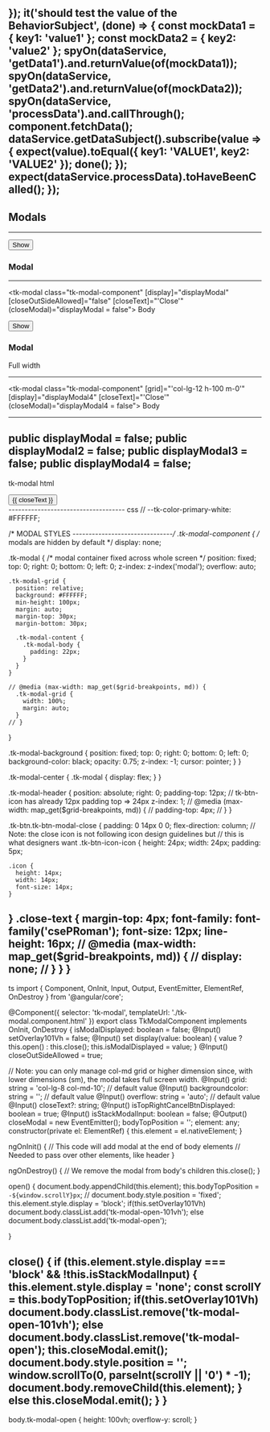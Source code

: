 }); it('should test the value of the BehaviorSubject', (done) => { const mockData1 = { key1: 'value1' }; const mockData2 = { key2: 'value2' }; spyOn(dataService, 'getData1').and.returnValue(of(mockData1)); spyOn(dataService, 'getData2').and.returnValue(of(mockData2)); spyOn(dataService, 'processData').and.callThrough(); component.fetchData(); dataService.getDataSubject().subscribe(value => { expect(value).toEqual({ key1: 'VALUE1', key2: 'VALUE2' }); done(); }); expect(dataService.processData).toHaveBeenCalled(); }); 
---------------------------
<h2>Modals</h2>
<hr>
<div class="row">
  <div class="col-lg-2 col-md-4 pb-md-0 pb-2">
    <button class="tk-btn tk-btn-secondary" (click)="displayModal = !displayModal;">Show</button>
  </div>
  <div class="col-lg-2 col-md-4 pb-md-0 pb-2">
    <h3>Modal</h3>
  </div>
  <!-- <div class="col-lg-8 col-md-4">
    -->
</div>
<hr>

<tk-modal 
  class="tk-modal-component" 
  [display]="displayModal" 
  [closeOutSideAllowed]="false" 
  [closeText]="'Close'" 
  (closeModal)="displayModal = false">
  Body
</tk-modal>


<div class="row">
  <div class="col-lg-2 col-md-4 pb-md-0 pb-2">
    <button class="tk-btn tk-btn-secondary" (click)="displayModal4 = !displayModal4;">Show</button>
  </div>
  <div class="col-lg-2 col-md-4 pb-md-0 pb-2">
    <h3>Modal</h3>
    Full width
  </div>
  <!-- <div class="col-lg-8 col-md-4">
   
  </div> -->
</div>
<hr>

<tk-modal 
  class="tk-modal-component" 
  [grid]="'col-lg-12 h-100 m-0'" 
  [display]="displayModal4" 
  [closeText]="'Close'" 
  (closeModal)="displayModal4 = false">
  Body
</tk-modal>

--------------------------
  public displayModal = false;
  public displayModal2 = false;
  public displayModal3 = false;
  public displayModal4 = false;
  ---------------------------------------------
  tk-modal html
  <div class="tk-modal {{ overflow }}" *ngIf="isModalDisplayed">
  <div class="tk-modal-background {{ backgroundcolor }}" (click)="closeOutSideAllowed ? close() : '';"></div>
  <div class="tk-modal-grid {{ grid }}">
    <div class="row tk-modal-content p-0 m-0">
      <div *ngIf="isTopRightCancelBtnDisplayed" class="tk-modal-header m-0">
        <button class="tk-btn tk-btn-icon tk-btn-no-border tk-btn-modal-close" (click)="close();">
          <span class="tk-btn-icon-icon">
            <i class="icon icon-close" aria-hidden="true"></i>
          </span>
          <span *ngIf="closeText" class="close-text">{{ closeText }}</span>
        </button>
      </div>
      <div class="col-12 tk-modal-body p-3 p-md-4">
        <ng-content></ng-content>
      </div>
    </div>
  </div>
</div>
------------------------------------
css
// --tk-color-primary-white: #FFFFFF;

/* MODAL STYLES
-------------------------------*/
.tk-modal-component {
  /* modals are hidden by default */
  display: none;

  .tk-modal {
    /* modal container fixed across whole screen */
    position: fixed;
    top: 0;
    right: 0;
    bottom: 0;
    left: 0;
    z-index: z-index('modal');
    overflow: auto;

    .tk-modal-grid {
      position: relative;
      background: #FFFFFF;
      min-height: 100px;
      margin: auto;
      margin-top: 30px;
      margin-bottom: 30px;

      .tk-modal-content {
        .tk-modal-body {
          padding: 22px;
        }
      }
    }

    // @media (max-width: map_get($grid-breakpoints, md)) {
      .tk-modal-grid {
        width: 100%;
        margin: auto;
      }
    // }
  }

  .tk-modal-background {
    position: fixed;
    top: 0;
    right: 0;
    bottom: 0;
    left: 0;
    background-color: black;
    opacity: 0.75;
    z-index: -1;
    cursor: pointer;
  }
}

.tk-modal-center {
  .tk-modal {
    display: flex;
  }
}

.tk-modal-header {
  position: absolute;
  right: 0;
  padding-top: 12px; // tk-btn-icon has already 12px padding top => 24px
  z-index: 1;
  // @media (max-width: map_get($grid-breakpoints, md)) {
  //   padding-top: 4px;
  // }
}

.tk-btn.tk-btn-modal-close {
  padding: 0 14px 0 0;
  flex-direction: column;
  // Note: the close icon is not following icon design guidelines but
  // this is what designers want
  .tk-btn-icon-icon {
    height: 24px;
    width: 24px;
    padding: 5px;

    .icon {
      height: 14px;
      width: 14px;
      font-size: 14px;
    }
  }
  .close-text {
    margin-top: 4px;
    font-family: font-family('csePRoman');
    font-size: 12px;
    line-height: 16px;
    // @media (max-width: map_get($grid-breakpoints, md)) {
    //   display: none;
    // }
  }
}
-------------------------------
ts
import { Component, OnInit, Input, Output, EventEmitter, ElementRef, OnDestroy } from '@angular/core';

@Component({
  selector: 'tk-modal',
  templateUrl: './tk-modal.component.html'
})
export class TkModalComponent implements OnInit, OnDestroy {
  isModalDisplayed: boolean = false;
  @Input() setOverlay101Vh = false;
  @Input()
  set display(value: boolean) {
    value ? this.open() : this.close();
    this.isModalDisplayed = value;
  }
  @Input() closeOutSideAllowed = true;

  // Note: you can only manage col-md grid or higher dimension since, with lower dimensions (sm), the modal takes full screen width.
  @Input() grid: string = 'col-lg-8 col-md-10'; // default value
  @Input() backgroundcolor: string = ''; // default value
  @Input() overflow: string = 'auto'; // default value
  @Input() closeText?: string;
  @Input() isTopRightCancelBtnDisplayed: boolean = true;
  @Input() isStackModalInput: boolean = false;
  @Output() closeModal = new EventEmitter<boolean>();
  bodyTopPosition = '';
  element: any;
  constructor(private el: ElementRef) {
    this.element = el.nativeElement;
  }

  ngOnInit() {
    // This code will add modal at the end of body elements
    // Needed to pass over other elements, like header
  }

  ngOnDestroy() {
    // We remove the modal from body's children
    this.close();
  }

  open() {
    document.body.appendChild(this.element);
    this.bodyTopPosition = `-${window.scrollY}px`;
  //  document.body.style.position = 'fixed';
    this.element.style.display = 'block';
    if(this.setOverlay101Vh)
      document.body.classList.add('tk-modal-open-101vh');
      else
      document.body.classList.add('tk-modal-open');
    
  }

  close() {
    if (this.element.style.display === 'block' && !this.isStackModalInput) {
      this.element.style.display = 'none';
      const scrollY = this.bodyTopPosition;
    if(this.setOverlay101Vh)
      document.body.classList.remove('tk-modal-open-101vh');
      else
      document.body.classList.remove('tk-modal-open');
      this.closeModal.emit();
      document.body.style.position = '';
      window.scrollTo(0, parseInt(scrollY || '0') * -1);
      document.body.removeChild(this.element);
    }
      else 
      this.closeModal.emit();
  }
}
------------------------------
body.tk-modal-open {
  height: 100vh;
  overflow-y: scroll;
} 
